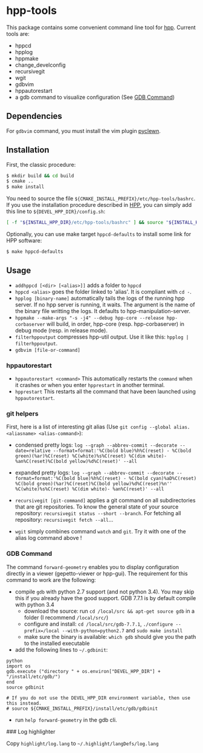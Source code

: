 # hpp-tools

This package contains some convenient command line tool for [hpp]. Current tools are:
  - hppcd
  - hpplog
  - hppmake
  - change_develconfig
  - recursivegit
  - wgit
  - gdbvim
  - hppautorestart
  - a gdb command to visualize configuration (See [GDB Command](#gdb-command))

## Dependencies

For `gdbvim` command, you must install the vim plugin [pyclewn].

## Installation

First, the classic procedure:
```sh
$ mkdir build && cd build
$ cmake ..
$ make install
```

You need to source the file `${CMAKE_INSTALL_PREFIX}/etc/hpp-tools/bashrc`. If you use the installation procedure described in [HPP], you can simply add this line to `${DEVEL_HPP_DIR}/config.sh`:
```sh
[ -f "${INSTALL_HPP_DIR}/etc/hpp-tools/bashrc" ] && source "${INSTALL_HPP_DIR}/etc/hpp-tools/bashrc"
```

Optionally, you can use make target `hppcd-defaults` to install some link for HPP software:
```sh
$ make hppcd-defaults
```

## Usage

* `addhppcd [<dir> [<alias>]]` adds a folder to `hppcd`
* `hppcd <alias>` goes the folder linked to 'alias'. It is compliant with `cd -`.
* `hpplog [binary-name]` automatically tails the logs of the running hpp server. If no hpp server is running, it waits. The argument is the name of the binary file writting the logs. It defaults to hpp-manipulation-server.
* `hppmake --make-args "-s -j4" --debug hpp-core --release hpp-corbaserver` will build, in order, hpp-core (resp. hpp-corbaserver) in debug mode (resp. in release mode).
* `filterhppoutput` compresses hpp-util output. Use it like this: `hpplog | filterhppoutput`.
* `gdbvim [file-or-command]`

### hppautorestart
* `hppautorestart <command>`
This automatically restarts the `command` when it crashes or when you enter `hpprestart` in another terminal.
* `hpprestart`
This restarts all the command that have been launched using `hppautorestart`.

### git helpers
First, here is a list of interesting git alias (Use `git config --global alias.<aliasname> <alias-command>`):
* condensed pretty logs: `log --graph --abbrev-commit --decorate --date=relative --format=format:'%C(bold blue)%h%C(reset) - %C(bold green)(%ar)%C(reset) %C(white)%s%C(reset) %C(dim white)- %an%C(reset)%C(bold yellow)%d%C(reset)' --all`
* expanded pretty logs: `log --graph --abbrev-commit --decorate --format=format:'%C(bold blue)%h%C(reset) - %C(bold cyan)%aD%C(reset) %C(bold green)(%ar)%C(reset)%C(bold yellow)%d%C(reset)%n''          %C(white)%s%C(reset) %C(dim white)- %an%C(reset)' --all`

* `recursivegit [git-command]` applies a git command on all subdirectories that are git repositories. To know the general state of your source repository: `recursivegit status --short --branch`. For fetching all repository: `recursivegit fetch --all`...
* `wgit` simply combines command `watch` and `git`. Try it with one of the alias log command above !

### GDB Command

The command `forward-geometry` enables you to display configuration directly in a viewer (gepetto-viewer or hpp-gui). The requirement for this command to work are the following:
* compile `gdb` with python 2.7 support (and not python 3.4). You may skip this if you already have the good support. GDB 7.7.1 is by default compile with python 3.4
  * download the source: run `cd /local/src && apt-get source gdb` in a folder (I recommend `/local/src/`)
  * configure and install: `cd /local/src/gdb-7.7.1`, `./configure --prefix=/local --with-python=python2.7` and `sudo make install`
  * make sure the binary is available: `which gdb` should give you the path to the installed executable
* add the following lines to `~/.gdbinit`:
```
python
import os
gdb.execute ("directory " + os.environ["DEVEL_HPP_DIR"] + "/install/etc/gdb/")
end
source gdbinit

# If you do not use the DEVEL_HPP_DIR environment variable, then use this instead.
# source ${CMAKE_INSTALL_PREFIX}/install/etc/gdb/gdbinit
```
* run `help forward-geometry` in the gdb cli.

### Log highlighter

Copy `highlight/log.lang` to `~/.highlight/langDefs/log.lang`

[hpp]:https://github.com/humanoid-path-planner/hpp-doc "HPP"
[pyclewn]:http://pyclewn.sourceforge.net/ "Pyclewn"
